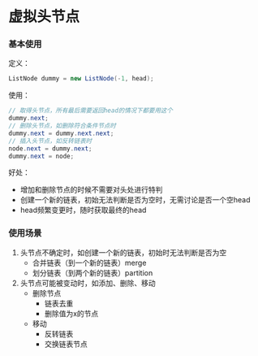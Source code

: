 # 虚拟头节点



### 基本使用

定义：

```java
ListNode dummy = new ListNode(-1, head);
```



使用：

```java
// 取得头节点，所有最后需要返回head的情况下都要用这个
dummy.next;
// 删除头节点，如删除符合条件节点时
dummy.next = dummy.next.next;
// 插入头节点，如反转链表时
node.next = dummy.next;
dummy.next = node;
```



好处：

- 增加和删除节点的时候不需要对头处进行特判
- 创建一个新的链表，初始无法判断是否为空时，无需讨论是否一个空head
- head频繁变更时，随时获取最终的head



### 使用场景

1. 头节点不确定时，如创建一个新的链表，初始时无法判断是否为空
   - 合并链表（到一个新的链表）merge
   - 划分链表（到两个新的链表）partition
2. 头节点可能被变动时，如添加、删除、移动
   - 删除节点
     - 链表去重
     - 删除值为x的节点
   - 移动
     - 反转链表
     - 交换链表节点



